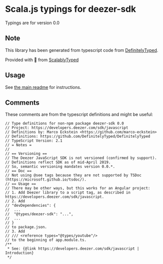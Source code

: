 
# Scala.js typings for deezer-sdk

Typings are for version 0.0



## Note
This library has been generated from typescript code from [DefinitelyTyped](https://definitelytyped.org).

Provided with :purple_heart: from [ScalablyTyped](https://github.com/oyvindberg/ScalablyTyped)

## Usage
See [the main readme](../../readme.md) for instructions.

## Comments

These comments are from the typescript definitions and might be useful:
```
// Type definitions for non-npm package deezer-sdk 0.0
// Project: https://developers.deezer.com/sdk/javascript
// Definitions by: Marco Eckstein <https://github.com/marco-eckstein>
// Definitions: https://github.com/DefinitelyTyped/DefinitelyTyped
// TypeScript Version: 2.1
// = Notes =
//
// == Versioning ==
// The Deezer JavaScript SDK is not versioned (confirmed by support).
// Definitions reflect SDK as of mid-April 2019.
// So, semantic versioning mandates version 0.0.*.
// == Doc ==
// Not using @see tags because they are not supported by TSDoc (https://microsoft.github.io/tsdoc/).
// == Usage ==
// There may be other ways, but this works for an Angular project:
// 1. Add Deezer library to a script tag, as described in https://developers.deezer.com/sdk/javascript.
// 2. Add
// "devDependencies": {
// 	...
//  "@types/deezer-sdk": "...",
//  ...
// }
// to package.json.
// 3. Add
// /// <reference types="@types/youtube"/>
// to the beginning of app.module.ts.
/**
 * See: {@link https://developers.deezer.com/sdk/javascript | Introduction}
 */

```


